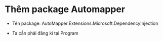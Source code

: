 # Thêm package Automapper
- Tên package: AutoMapper.Extensions.Microsoft.DependencyInjection

- Ta cần phải đăng kí tại Program